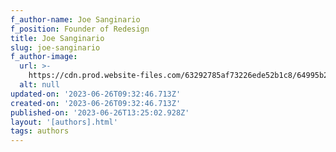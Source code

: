 ```yaml
---
f_author-name: Joe Sanginario
f_position: Founder of Redesign
title: Joe Sanginario
slug: joe-sanginario
f_author-image:
  url: >-
    https://cdn.prod.website-files.com/63292785af73226ede52b1c8/64995b23127bd175c00b69e4_Joe%20Sanginario%20-%20Off%20White.avif
  alt: null
updated-on: '2023-06-26T09:32:46.713Z'
created-on: '2023-06-26T09:32:46.713Z'
published-on: '2023-06-26T13:25:02.928Z'
layout: '[authors].html'
tags: authors
---
```



